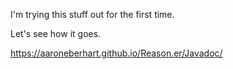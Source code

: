 I'm trying this stuff out for the first time.

Let's see how it goes.

https://aaroneberhart.github.io/Reason.er/Javadoc/
